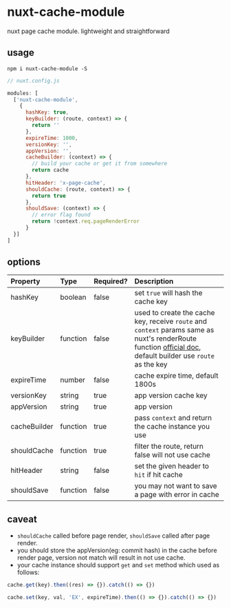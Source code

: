 # nuxt-cache-module
nuxt page cache module. lightweight and straightforward

## usage 

```
npm i nuxt-cache-module -S
```

```javascript
// nuxt.config.js

modules: [
  ['nuxt-cache-module', 
    {
      hashKey: true,
      keyBuilder: (route, context) => {
        return ''
      },
      expireTime: 1000,
      versionKey: '',
      appVersion: '',
      cacheBuilder: (context) => {
        // build your cache or get it from somewhere
        return cache
      },
      hitHeader: 'x-page-cache',
      shouldCache: (route, context) => {
        return true
      },
      shouldSave: (context) => {
        // error flag found
        return !context.req.pageRenderError
      }
  }]
]

```

## options

| Property | Type | Required? | Description 
|:---|:---|:---|:---|
| hashKey | boolean | false | set `true` will hash the cache key
| keyBuilder | function | false | used to create the cache key, receive `route` and `context` params same as nuxt's renderRoute function [official doc](https://nuxtjs.org/api/nuxt-render-route#nuxt-renderroute-route-context-), default builder use `route` as the key
| expireTime | number | false | cache expire time, default 1800s
| versionKey | string | true | app version cache key
| appVersion | string | true | app version
| cacheBuilder | function | true | pass `context` and return the cache instance you use
| shouldCache | function | true | filter the route, return false will not use cache
| hitHeader | string | false | set the given header to `hit` if hit cache
| shouldSave | function | false | you may not want to save a page with error in cache

## caveat

- `shouldCache` called before page render, `shouldSave` called after page render.
- you should store the appVersion(eg: commit hash) in the cache before render page, version not match will result in not use cache.
- your cache instance should support `get` and `set` method which used as follows:

```javascript
cache.get(key).then((res) => {}).catch(() => {})

cache.set(key, val, 'EX', expireTime).then(() => {}).catch(() => {})
```
